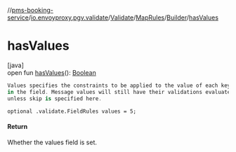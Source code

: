 //[pms-booking-service](../../../../../index.md)/[io.envoyproxy.pgv.validate](../../../index.md)/[Validate](../../index.md)/[MapRules](../index.md)/[Builder](index.md)/[hasValues](has-values.md)

# hasValues

[java]\
open fun [hasValues](has-values.md)(): [Boolean](https://kotlinlang.org/api/core/kotlin-stdlib/kotlin/-boolean/index.html)

```kotlin
Values specifies the constraints to be applied to the value of each key
in the field. Message values will still have their validations evaluated
unless skip is specified here.

```
`optional .validate.FieldRules values = 5;`

#### Return

Whether the values field is set.